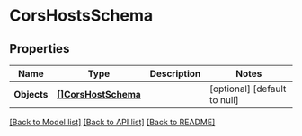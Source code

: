 # CorsHostsSchema

## Properties
Name | Type | Description | Notes
------------ | ------------- | ------------- | -------------
**Objects** | [**[]CorsHostSchema**](CORSHostSchema.md) |  | [optional] [default to null]

[[Back to Model list]](../README.md#documentation-for-models) [[Back to API list]](../README.md#documentation-for-api-endpoints) [[Back to README]](../README.md)


